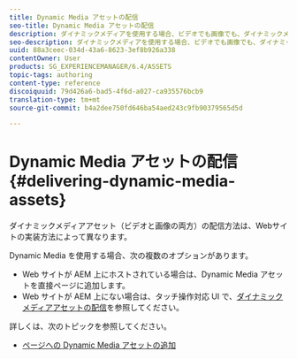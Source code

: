```yaml
---
title: Dynamic Media アセットの配信
seo-title: Dynamic Media アセットの配信
description: ダイナミックメディアを使用する場合、ビデオでも画像でも、ダイナミックメディアアセットを Web サイトに配信するオプションは複数あります。
seo-description: ダイナミックメディアを使用する場合、ビデオでも画像でも、ダイナミックメディアアセットを Web サイトに配信するオプションは複数あります。
uuid: 88a3ceec-034d-43a6-8623-3ef8b926a338
contentOwner: User
products: SG_EXPERIENCEMANAGER/6.4/ASSETS
topic-tags: authoring
content-type: reference
discoiquuid: 79d426a6-bad5-4f6d-a027-ca935576bcb9
translation-type: tm+mt
source-git-commit: b4a2dee750fd646ba54aed243c9fb90379565d5d

---
```



# Dynamic Media アセットの配信{#delivering-dynamic-media-assets}

ダイナミックメディアアセット（ビデオと画像の両方）の配信方法は、Webサイトの実装方法によって異なります。

Dynamic Media を使用する場合、次の複数のオプションがあります。

* Web サイトが AEM 上にホストされている場合は、Dynamic Media アセットを直接ページに追加します。
* Web サイトが AEM 上にない場合は、タッチ操作対応 UI で、[ダイナミックメディアアセットの配信](/help/assets/delivering-dynamic-media-assets.md)を参照してください。

詳しくは、次のトピックを参照してください。

* [ページへの Dynamic Media アセットの追加](/help/sites-classic-ui-authoring/dynamic-media-assets-adding-to-page.md)


